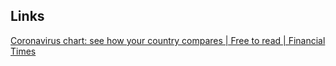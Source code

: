 ---
---

## Links 
[Coronavirus chart: see how your country compares | Free to read | Financial Times](https://ig.ft.com/coronavirus-chart/?areas=usa&areas=gbr&areas=esp&areas=fra&areas=bel&areas=per&areasRegional=usny&areasRegional=usca&areasRegional=usfl&areasRegional=ustx&byDate=0&cumulative=0&logScale=0&perMillion=1&values=deaths)